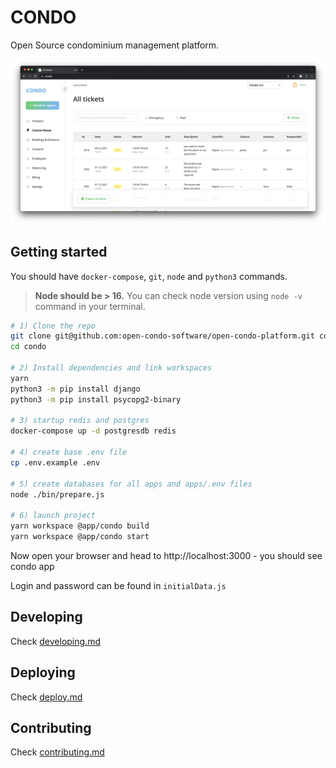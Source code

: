 # CONDO

Open Source condominium management platform.

![condo](./docs/images/screen1.png)

## Getting started

You should have `docker-compose`, `git`, `node` and `python3` commands.

> **Node should be > 16.** You can check node version using `node -v` command in your terminal.

```bash
# 1) Clone the repo
git clone git@github.com:open-condo-software/open-condo-platform.git condo
cd condo

# 2) Install dependencies and link workspaces
yarn
python3 -m pip install django
python3 -m pip install psycopg2-binary

# 3) startup redis and postgres
docker-compose up -d postgresdb redis

# 4) create base .env file
cp .env.example .env

# 5) create databases for all apps and apps/.env files
node ./bin/prepare.js

# 6) launch project
yarn workspace @app/condo build
yarn workspace @app/condo start
```

Now open your browser and head to http://localhost:3000 - you should see condo app

Login and password can be found in `initialData.js`

## Developing

Check [developing.md](docs/develop.md)

## Deploying

Check [deploy.md](docs/deploy.md)

## Contributing

Check [contributing.md](docs/contributing.md)
